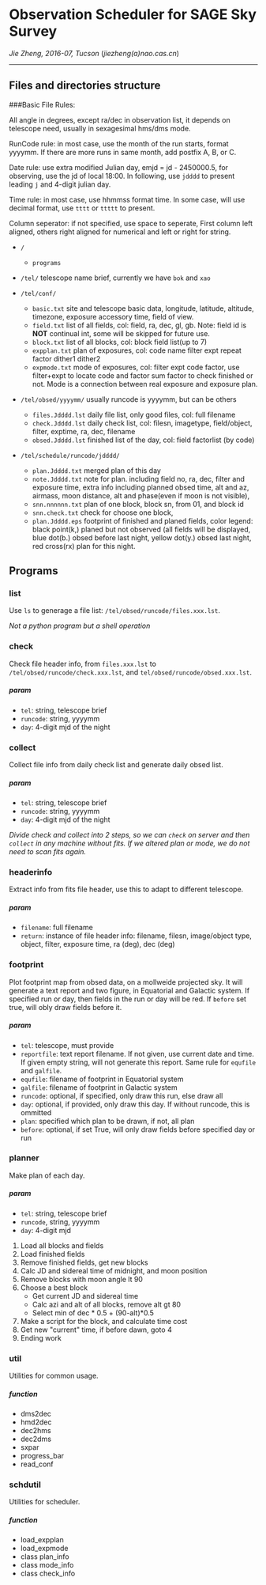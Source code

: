 # Observation Scheduler for SAGE Sky Survey

*Jie Zheng, 2016-07, Tucson* (_jiezheng(a)nao.cas.cn_)

----

## Files and directories structure

###Basic File Rules:

All angle in degrees, except ra/dec in observation list, it depends on telescope need, usually in sexagesimal hms/dms mode.

RunCode rule: in most case, use the month of the run starts, format yyyymm. If there are more runs in same month, add postfix A, B, or C.

Date rule: use extra modified Julian day, emjd = jd - 2450000.5, for observing, use the jd of local 18:00. In following, use `jdddd` to present leading `j` and 4-digit julian day.

Time rule: in most case, use hhmmss format time. In some case, will use decimal format, use `tttt` or `ttttt` to present.

Column seperator: if not specified, use space to seperate, First column left aligned, others right aligned for numerical and left or right for string.

* `/`
    + `programs`

* `/tel/` telescope name brief, currently we have `bok` and `xao`

* `/tel/conf/`
    + `basic.txt` site and telescope basic data, longitude, latitude, altitude, timezone, exposure accessory time, field of view.
    + `field.txt` list of all fields, col: field, ra, dec, gl, gb. Note: field id is **NOT** continual int, some will be skipped for future use.
    + `block.txt` list of all blocks, col: block field list(up to 7)
    + `expplan.txt` plan of exposures, col: code name filter expt repeat factor dither1 dither2
    + `expmode.txt` mode of exposures, col: filter expt code factor, use filter+expt to locate code and factor sum factor to check finished or not. Mode is a connection between real exposure and exposure plan.

* `/tel/obsed/yyyymm/` usually runcode is yyyymm, but can be others
    + `files.Jdddd.lst` daily file list, only good files, col: full filename
    + `check.Jdddd.lst` daily check list, col: filesn, imagetype, field/object, filter, exptime, ra, dec, filename
    + `obsed.Jdddd.lst` finished list of the day, col: field factorlist (by code)

* `/tel/schedule/runcode/jdddd/`
    + `plan.Jdddd.txt` merged plan of this day
    + `note.Jdddd.txt` note for plan. including field no, ra, dec, filter and exposure time, extra info including planned obsed time, alt and az, airmass, moon distance, alt and phase(even if moon is not visible), 
    + `snn.nnnnnn.txt` plan of one block, block sn, from 01, and block id
    + `snn.check.txt` check for choose one block, 
    + `plan.Jdddd.eps` footprint of finished and planed fields, color legend: black point(k,) planed but not observed (all fields will be displayed, blue dot(b.) obsed before last night, yellow dot(y.) obsed last night, red cross(rx) plan for this night.

## Programs

### list

Use `ls` to generage a file list: `/tel/obsed/runcode/files.xxx.lst`.

*Not a python program but a shell operation*

### check

Check file header info, from `files.xxx.lst` to `/tel/obsed/runcode/check.xxx.lst`, and `tel/obsed/runcode/obsed.xxx.lst`.

##### param
+ `tel`: string, telescope brief
+ `runcode`: string, yyyymm
+ `day`: 4-digit mjd of the night

### collect

Collect file info from daily check list and generate daily obsed list.

##### param
+ `tel`: string, telescope brief
+ `runcode`: string, yyyymm
+ `day`: 4-digit mjd of the night

*Divide check and collect into 2 steps, so we can `check` on server and then `collect` in any machine without fits. If we altered plan or mode, we do not need to scan fits again.*
 
### headerinfo

Extract info from fits file header, use this to adapt to different telescope.

##### param
+ `filename`: full filename
+ `return`: instance of file header info: filename, filesn, image/object type, object, filter, exposure time, ra (deg), dec (deg)

### footprint

Plot footprint map from obsed data, on a mollweide projected sky. It will generate a text report and two figure, in Equatorial and Galactic system. If specified run or day, then fields in the run or day will be red. If `before` set true, will obly draw fields before it.

##### param
+ `tel`: telescope, must provide
+ `reportfile`: text report filename. If not given, use current date and time. If given empty string, will not generate this report. Same rule for `equfile` and `galfile`.
+ `equfile`: filename of footprint in Equatorial system
+ `galfile`: filename of footprint in Galactic system
+ `runcode`: optional, if specified, only draw this run, else draw all
+ `day`: optional, if provided, only draw this day. If without runcode, this is ommitted
+ `plan`: specified which plan to be drawn, if not, all plan
+ `before`: optional, if set True, will only draw fields before specified day or run

### planner

Make plan of each day.

##### param
+ `tel`: string, telescope brief
+ `runcode`, string, yyyymm
+ `day`: 4-digit mjd

1. Load all blocks and fields
2. Load finished fields
3. Remove finished fields, get new blocks
4. Calc JD and sidereal time of midnight, and moon position
5. Remove blocks with moon angle lt 90
6. Choose a best block
    + Get current JD and sidereal time
    + Calc azi and alt of all blocks, remove alt gt 80
    + Select min of dec * 0.5 + (90-alt)*0.5
7. Make a script for the block, and calculate time cost
8. Get new "current" time, if before dawn, goto 4
9. Ending work

### util

Utilities for common usage.

##### function
+ dms2dec
+ hmd2dec
+ dec2hms
+ dec2dms
+ sxpar
+ progress_bar
+ read_conf

### schdutil

Utilities for scheduler.

##### function
+ load_expplan
+ load_expmode
+ class plan_info
+ class mode_info
+ class check_info

